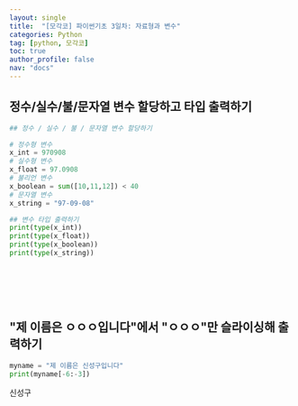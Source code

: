 ```yaml
---
layout: single
title:  "[모각코] 파이썬기초 3일차: 자료형과 변수"
categories: Python
tag: [python, 모각코]
toc: true
author_profile: false
nav: "docs"
---
```




## 정수/실수/불/문자열 변수 할당하고 타입 출력하기



```python
## 정수 / 실수 / 불 / 문자열 변수 할당하기

# 정수형 변수
x_int = 970908
# 실수형 변수
x_float = 97.0908
# 불리언 변수
x_boolean = sum([10,11,12]) < 40
# 문자열 변수
x_string = "97-09-08"

## 변수 타입 출력하기
print(type(x_int))
print(type(x_float))
print(type(x_boolean))
print(type(x_string))
```

<pre>
<class 'int'>
<class 'float'>
<class 'bool'>
<class 'str'>
</pre>
## "제 이름은 ㅇㅇㅇ입니다"에서 "ㅇㅇㅇ"만 슬라이싱해 출력하기



```python
myname = "제 이름은 신성구입니다"
print(myname[-6:-3])
```

<pre>
신성구
</pre>
